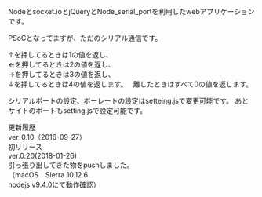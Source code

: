 Nodeとsocket.ioとjQueryとNode_serial_portを利用したwebアプリケーションです。 

PSoCとなってますが、ただのシリアル通信です。   

↑を押してるときは1の値を返し、   
←を押してるときは2の値を返し、   
→を押してるときは3の値を返し、   
↓を押してるときは4の値を返します。   
離したときはすべて0の値を返します。　　　　 

シリアルポートの設定、ボーレートの設定はsetteing.jsで変更可能です。 あとサイトのポートもsetting.jsで設定可能です。    
 
更新履歴    
ver_0.10（2016-09-27）    
初リリース    
ver.0.20(2018-01-26)     
引っ張り出してきた物をpushしました。      
（macOS　Sierra 10.12.6     
 nodejs v9.4.0にて動作確認）     
